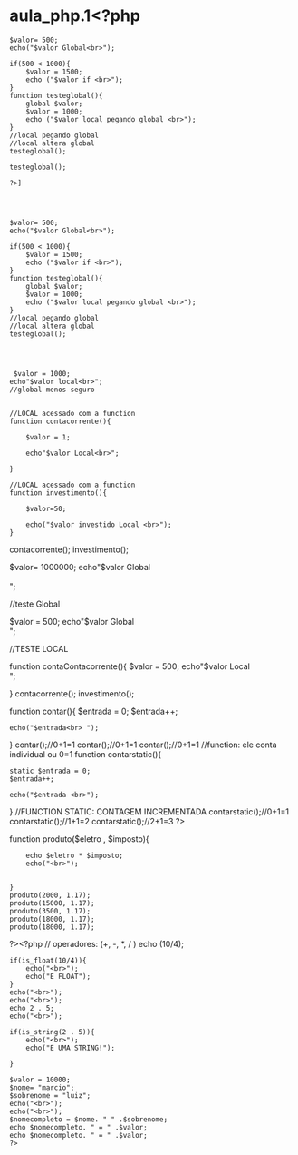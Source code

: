 # aula_php.1<?php

    $valor= 500;
    echo("$valor Global<br>");

    if(500 < 1000){
        $valor = 1500;
        echo ("$valor if <br>");
    }
    function testeglobal(){
        global $valor;
        $valor = 1000;
        echo ("$valor local pegando global <br>");
    }
    //local pegando global
    //local altera global
    testeglobal();

    testeglobal();

    ?>]




    $valor= 500;
    echo("$valor Global<br>");

    if(500 < 1000){
        $valor = 1500;
        echo ("$valor if <br>");
    }
    function testeglobal(){
        global $valor;
        $valor = 1000;
        echo ("$valor local pegando global <br>");
    }
    //local pegando global
    //local altera global
    testeglobal();




     $valor = 1000;
    echo"$valor local<br>";
    //global menos seguro

    
    //LOCAL acessado com a function
    function contacorrente(){

        $valor = 1;

        echo"$valor Local<br>";

    }

    //LOCAL acessado com a function
    function investimento(){

        $valor=50;

        echo("$valor investido Local <br>");
    }
contacorrente();
investimento();

$valor= 1000000;
echo"$valor Global<br><br>";

//teste Global

$valor = 500;
echo"$valor Global<br>";

//TESTE LOCAL

function contaContacorrente(){
    $valor = 500;
echo"$valor Local<br>";

}
contacorrente();
investimento();

function contar(){
    $entrada = 0;
    $entrada++;

    echo("$entrada<br> ");

}
contar();//0+1=1
contar();//0+1=1
contar();//0+1=1
//function: ele conta individual ou 0=1
function contarstatic(){


    static $entrada = 0;
    $entrada++;

    echo("$entrada <br>");
}
//FUNCTION STATIC: CONTAGEM INCREMENTADA
contarstatic();//0+1=1
contarstatic();//1+1=2
contarstatic();//2+1=3
?>


function produto($eletro , $imposto){

        echo $eletro * $imposto;
        echo("<br>");


    }
    produto(2000, 1.17);
    produto(15000, 1.17);
    produto(3500, 1.17);
    produto(18000, 1.17);
    produto(18000, 1.17);
?><?php
// operadores: (+, -, *, / )
    echo (10/4);

    if(is_float(10/4)){
        echo("<br>");
        echo("E FLOAT");
    }
    echo("<br>");
    echo("<br>");
    echo 2 . 5;
    echo("<br>");

    if(is_string(2 . 5)){
        echo("<br>");
        echo("E UMA STRING!");

    }

    $valor = 10000;
    $nome= "marcio";
    $sobrenome = "luiz";
    echo("<br>");
    echo("<br>");
    $nomecompleto = $nome. " " .$sobrenome;
    echo $nomecompleto. " = " .$valor;
    echo $nomecompleto. " = " .$valor;
    ?>

